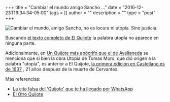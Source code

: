 +++
title = "Cambiar el mundo amigo Sancho ..."
date = "2016-12-23T16:34:34-05:00"
tags = []
author = ""
description = ""
type = "post"
+++



![Cambiar el mundo, amigo Sancho, no es locura ni utopía. Sino justicia.](http://contrafrases.com/img/cambiar-el-mundo.jpg)

Buscando [el texto completo de El Quijote](http://www.gutenberg.org/cache/epub/2000/pg2000.txt) la palabra utopía no aparece en ninguna parte. 

Adicionalmente, en [Un Quijote más apócrifo que el de Avellaneda](https://alfanje.wordpress.com/2013/03/02/un-quijote-mas-apocrifo-que-el-de-avellaneda/) se menciona que si bien la obra Utopía de Tomas Moro, que dió origen a la palabra "utopía", es anterior a El Quijote, [la primera edición en Castellano es de 1637](http://bdh-rd.bne.es/viewer.vm?id=0000096514&page=5) , 21 años después de la muerte de Cervantes.

Más referencias:

* [La cita falsa del 'Quijote' que te ha llegado por WhatsApp](http://verne.elpais.com/verne/2016/05/06/articulo/1462545596_230212.html)
* [El Otro Quijote](http://www.quijote.tv/elotroquijote.htm)

